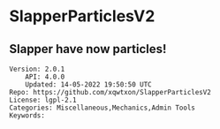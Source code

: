 # SlapperParticlesV2
## Slapper have now particles!
```properties
Version: 2.0.1
    API: 4.0.0
    Updated: 14-05-2022 19:50:50 UTC
Repo: https://github.com/xqwtxon/SlapperParticlesV2
License: lgpl-2.1
Categories: Miscellaneous,Mechanics,Admin Tools
Keywords: 
```